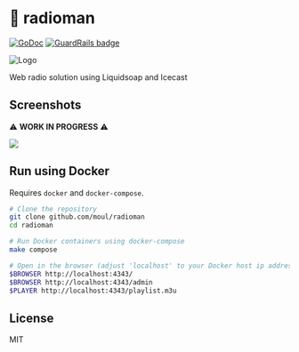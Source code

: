 # :musical_note: radioman

[![GoDoc](https://godoc.org/github.com/moul/radioman/radioman?status.svg)](https://godoc.org/github.com/moul/radioman/radioman) [![GuardRails badge](https://badges.production.guardrails.io/moul/radioman.svg)](https://www.guardrails.io)

![Logo](https://raw.githubusercontent.com/moul/radioman/master/radioman/web/static/radioman.png)

Web radio solution using Liquidsoap and Icecast

## Screenshots

:warning: **WORK IN PROGRESS** :warning:

![](https://raw.githubusercontent.com/moul/radioman/master/assets/screenshot-001.png)

## Run using Docker

Requires `docker` and `docker-compose`.

```bash
# Clone the repository
git clone github.com/moul/radioman
cd radioman

# Run Docker containers using docker-compose
make compose

# Open in the browser (adjust 'localhost' to your Docker host ip address if needed)
$BROWSER http://localhost:4343/
$BROWSER http://localhost:4343/admin
$PLAYER http://localhost:4343/playlist.m3u
```

## License
MIT
